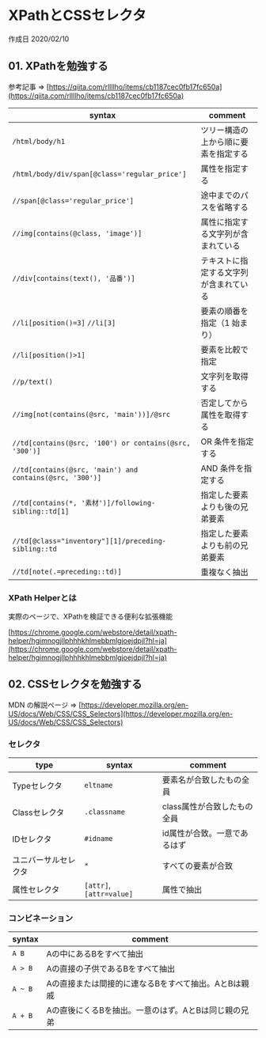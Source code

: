 # XPathとCSSセレクタ

作成日 2020/02/10

## 01. XPathを勉強する

参考記事 => [https://qiita.com/rllllho/items/cb1187cec0fb17fc650a](https://qiita.com/rllllho/items/cb1187cec0fb17fc650a)

| syntax                                                   | comment                                |
| -------------------------------------------------------- | -------------------------------------- |
| `/html/body/h1`                                          | ツリー構造の上から順に要素を指定する   |
| `/html/body/div/span[@class='regular_price']`            | 属性を指定する                         |
| `//span[@class='regular_price']`                         | 途中までのパスを省略する               |
| `//img[contains(@class, 'image')]`                       | 属性に指定する文字列が含まれている     |
| `//div[contains(text(), '品番')]`                        | テキストに指定する文字列が含まれている |
| `//li[position()=3]` `//li[3]`                           | 要素の順番を指定（1 始まり）           |
| `//li[position()>1]`                                     | 要素を比較で指定                       |
| `//p/text()`                                             | 文字列を取得する                       |
| `//img[not(contains(@src, 'main'))]/@src`                | 否定してから属性を取得する             |
| `//td[contains(@src, '100') or contains(@src, '300')]`   | OR 条件を指定する                      |
| `//td[contains(@src, 'main') and contains(@src, '300')]` | AND 条件を指定する                     |
| `//td[contains(*, '素材')]/following-sibling::td[1]`     | 指定した要素よりも後の兄弟要素         |
| `//td[@class="inventory"][1]/preceding-sibling::td`      | 指定した要素よりも前の兄弟要素         |
| `//td[note(.=preceding::td)]`                            | 重複なく抽出                           |

### XPath Helperとは

実際のページで、XPathを検証できる便利な拡張機能

[https://chrome.google.com/webstore/detail/xpath-helper/hgimnogjllphhhkhlmebbmlgjoejdpjl?hl=ja](https://chrome.google.com/webstore/detail/xpath-helper/hgimnogjllphhhkhlmebbmlgjoejdpjl?hl=ja)

## 02. CSSセレクタを勉強する

MDN の解説ページ => [https://developer.mozilla.org/en-US/docs/Web/CSS/CSS_Selectors](https://developer.mozilla.org/en-US/docs/Web/CSS/CSS_Selectors)

### セレクタ

| type                | syntax                   | comment                 |
| ------------------- | ------------------------ | ----------------------- |
| Typeセレクタ         | `eltname`                | 要素名が合致したもの全員     |
| Classセレクタ        | `.classname`             | class属性が合致したもの全員 |
| IDセレクタ           | `#idname`                | id属性が合致。一意であるはず |
| ユニバーサルセレクタ   | `*`                      | すべての要素が合致          |
| 属性セレクタ          | `[attr]`, `[attr=value]` | 属性で抽出                |

### コンビネーション

| syntax  | comment                                     |
| ------- | ------------------------------------------- |
| `A B`   | Aの中にあるBをすべて抽出                        |
| `A > B` | Aの直接の子供であるBをすべて抽出                  |
| `A ~ B` | Aの直接または間接的に連なるBをすべて抽出。AとBは親戚 |
| `A + B` | Aの直後にくるBを抽出。一意のはず。AとBは同じ親の兄弟 |

